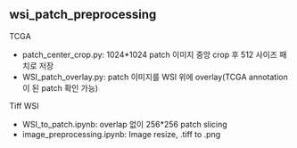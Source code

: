 ## wsi_patch_preprocessing


TCGA
- patch_center_crop.py: 1024*1024 patch 이미지 중앙 crop 후 512 사이즈 패치로 저장
- WSI_patch_overlay.py: patch 이미지를 WSI 위에 overlay(TCGA annotation이 된 patch 확인 가능)

Tiff WSI
- WSI_to_patch.ipynb: overlap 없이 256*256 patch slicing
- image_preprocessing.ipynb: Image resize, .tiff to .png
